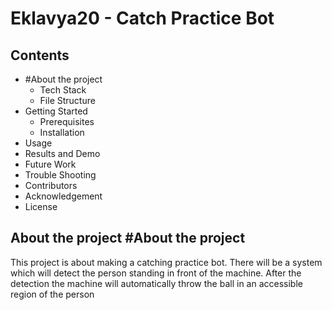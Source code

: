 # Eklavya20 - Catch Practice Bot

## Contents
* #About the project
  * Tech Stack
  * File Structure
* Getting Started
  * Prerequisites
  * Installation
* Usage
* Results and Demo
* Future Work
* Trouble Shooting
* Contributors
* Acknowledgement
* License

## About the project #About the project
This project is about making a catching practice bot. There will be a system which will detect the person standing in front of the machine. After the detection the machine will automatically throw the ball in an accessible region of the person

